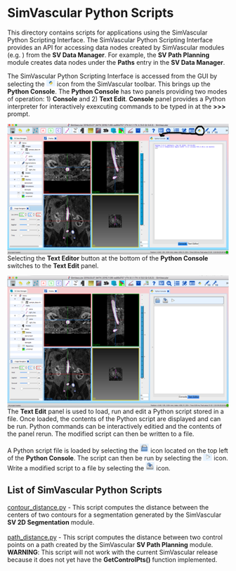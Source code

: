 
# SimVascular Python Scripts #

This directory contains scripts for applications using the SimVascular Python Scripting Interface. The SimVascular Python Scripting Interface provides an API for accessing data nodes created by SimVascular modules (e.g. ) from the **SV Data Manager**. For example, the **SV Path Planning** module creates data nodes under the **Paths** entry in the **SV Data Manager**.

The SimVascular Python Scripting Interface is accessed from the GUI by selecting the <img src="images/icon.png" alt="drawing" width="20"/> icon from the SimVascular toolbar. This brings up the **Python Console**. The **Python Console** has two panels providing two modes of operation: 1) **Console** and 2) **Text Edit**. **Console** panel provides a Python interpreter for interactively exexcuting commands to be typed in at the **>>>** prompt. 

<img src="images/console.png" alt="SimVascular Python Console" width=800 style="float: left; margin-right: 10px;" />

<br>


Selecting the **Text Editor** button at the bottom of the **Python Console** switches to the **Text Edit** panel.

<img src="images/console-text.png" alt="SimVascular Python Console" width=800 style="float: left; margin-right: 10px;" />

The **Text Edit** panel is used to load, run and edit a Python script stored in a file. Once loaded, the contents of the Python script are displayed and can be run. Python commands can be interactively editied and the contents of the panel rerun. The modified script can then be written to a file.

A Python script file is loaded by selecting the <img src="images/load-script.png" alt="drawing" width="20"/> icon located on the top left of the **Python Console**. The script can then be run by selecting the <img src="images/run-script.png" alt="drawing" width="20"/> icon. Write a modified script to a file by selecting the <img src="images/save-script.png" alt="drawing" width="20"/> icon.


## List of SimVascular Python Scripts ##

[contour_distance.py](contour_distance.py) - This script computes the distance between the centers of two contours
for a segmentation generated by the SimVascular **SV 2D Segmentation** module.
<br><br>
[path_distance.py](path_distance.py) - This script computes the distance between two control points
on a path created by the SimVascular **SV Path Planning** module. **WARNING**: This script will not work with the current SimVascular release because it does not yet have the **GetControlPts()** function implemented.
